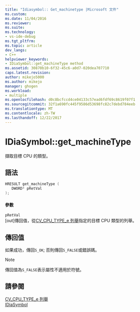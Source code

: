 ```yaml
---
title: "Idiasymbol:: Get_machinetype |Microsoft 文件"
ms.custom: 
ms.date: 11/04/2016
ms.reviewer: 
ms.suite: 
ms.technology:
- vs-ide-debug
ms.tgt_pltfrm: 
ms.topic: article
dev_langs:
- C++
helpviewer_keywords:
- IDiaSymbol::get_machineType method
ms.assetid: 30870b10-6f32-45c6-a0d7-020dea707710
caps.latest.revision: 
author: mikejo5000
ms.author: mikejo
manager: ghogen
ms.workload:
- multiple
ms.openlocfilehash: d0c8bcfccd4ce04133c57ead6fdf69c8619f07f1
ms.sourcegitcommit: 32f1a690fc445f9586d53698fc82c7debd784eeb
ms.translationtype: MT
ms.contentlocale: zh-TW
ms.lasthandoff: 12/22/2017
---
```

# <a name="idiasymbolgetmachinetype"></a>IDiaSymbol::get_machineType
擷取目標 CPU 的類型。  
  
## <a name="syntax"></a>語法  
  
```C++  
HRESULT get_machineType (   
   DWORD* pRetVal  
);  
```  
  
#### <a name="parameters"></a>參數  
 `pRetVal`  
 [out]傳回值，從[CV_CPU_TYPE_e 列舉](../../debugger/debug-interface-access/cv-cpu-type-e.md)指定的目標 CPU 類型的列舉。  
  
## <a name="return-value"></a>傳回值  
 如果成功，傳回`S_OK`; 否則傳回`S_FALSE`或錯誤碼。  
  
> [!NOTE]
>  傳回值為`S_FALSE`表示屬性不適用於符號。  
  
## <a name="see-also"></a>請參閱  
 [CV_CPU_TYPE_e 列舉](../../debugger/debug-interface-access/cv-cpu-type-e.md)   
 [IDiaSymbol](../../debugger/debug-interface-access/idiasymbol.md)